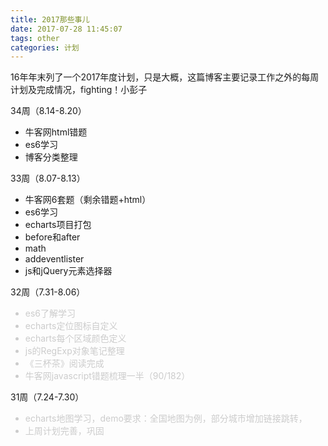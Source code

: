 ```yaml
---
title: 2017那些事儿
date: 2017-07-28 11:45:07
tags: other
categories: 计划
---
```

16年年末列了一个2017年度计划，只是大概，这篇博客主要记录工作之外的每周计划及完成情况，fighting！小彭子

<!-- more -->


34周（8.14-8.20）

* 牛客网html错题
* es6学习
* 博客分类整理

33周（8.07-8.13）

* 牛客网6套题（剩余错题+html）
* es6学习
* echarts项目打包
* before和after
* math
* addeventlister
* js和jQuery元素选择器


32周（7.31-8.06）

<font color='#ccc'>

* es6了解学习
* echarts定位图标自定义
* echarts每个区域颜色定义
* js的RegExp对象笔记整理
* 《三杯茶》阅读完成
* 牛客网javascript错题梳理一半（90/182）

</font>

31周（7.24-7.30）

<font color='#ccc'>

* echarts地图学习，demo要求：全国地图为例，部分城市增加链接跳转，
* 上周计划完善，巩固

</font>


